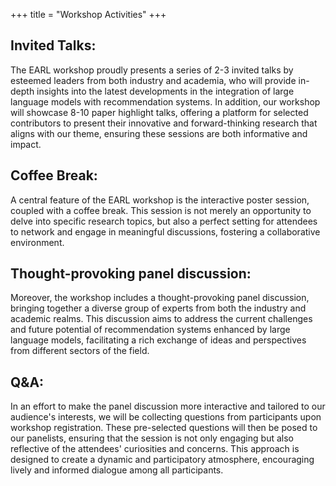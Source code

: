 +++
title = "Workshop Activities"
+++


## Invited Talks:

The EARL workshop proudly presents a series of 2-3 invited talks by esteemed leaders from both industry and academia, who will provide in-depth insights into the latest developments in the integration of large language models with recommendation systems. In addition, our workshop will showcase 8-10 paper highlight talks, offering a platform for selected contributors to present their innovative and forward-thinking research that aligns with our theme, ensuring these sessions are both informative and impact.


## Coffee Break:

A central feature of the EARL workshop is the interactive poster session, coupled with a coffee break. This session is not merely an opportunity to delve into specific research topics, but also a perfect setting for attendees to network and engage in meaningful discussions, fostering a collaborative environment. 



## Thought-provoking panel discussion:

Moreover, the workshop includes a thought-provoking panel discussion, bringing together a diverse group of experts from both the industry and academic realms. This discussion aims to address the current challenges and future potential of recommendation systems enhanced by large language models, facilitating a rich exchange of ideas and perspectives from different sectors of the field.

## Q&A:

In an effort to make the panel discussion more interactive and tailored to our audience's interests, we will be collecting questions from participants upon workshop registration. These pre-selected questions will then be posed to our panelists, ensuring that the session is not only engaging but also reflective of the attendees' curiosities and concerns. This approach is designed to create a dynamic and participatory atmosphere, encouraging lively and informed dialogue among all participants.



